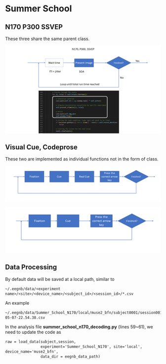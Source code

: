 # Summer School

## N170 P300 SSVEP
These three share the same parent class.



![image info](./images/class.png)


## Visual Cue, Codeprose
These two are implemented as individual functions not in the form of class.

![image info](./images/cueing.png)


![image info](./images/codeprose.png)


## Data Processing
By default data will be saved at a local path, similar to
```
~/.eegnb/data/<experiment name>/<site>/<device_name>/<subject_id>/<session_id>/*.csv
```
An example 
```
~/.eegnb/data/Summer_School_N170/local/muse2_bfn/subject0001/session001/recording_2023-05-07-22.54.38.csv
```

In the analysis file **summer_school_n170_decoding.py** (lines 59~61), we need to update the code as
```
raw = load_data(subject,session,
                experiment='Summer_School_N170', site='local', device_name='muse2_bfn',
                data_dir = eegnb_data_path)
```
